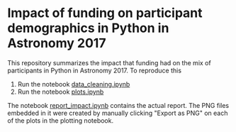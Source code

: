 # Impact of funding on participant demographics in Python in Astronomy 2017

This repository summarizes the impact that funding had on the mix of participants in Python in Astronomy 2017. To reproduce this

1. Run the notebook [data_cleaning.ipynb](data_cleaning.ipynb)
2. Run the notebook [plots.ipynb](plot.ipynb)

The notebook [report_impact.ipynb](report_impact.ipynb) contains the actual report. The PNG files embedded in it were created by manually clicking "Export as PNG" on each of the plots in the plotting notebook.
